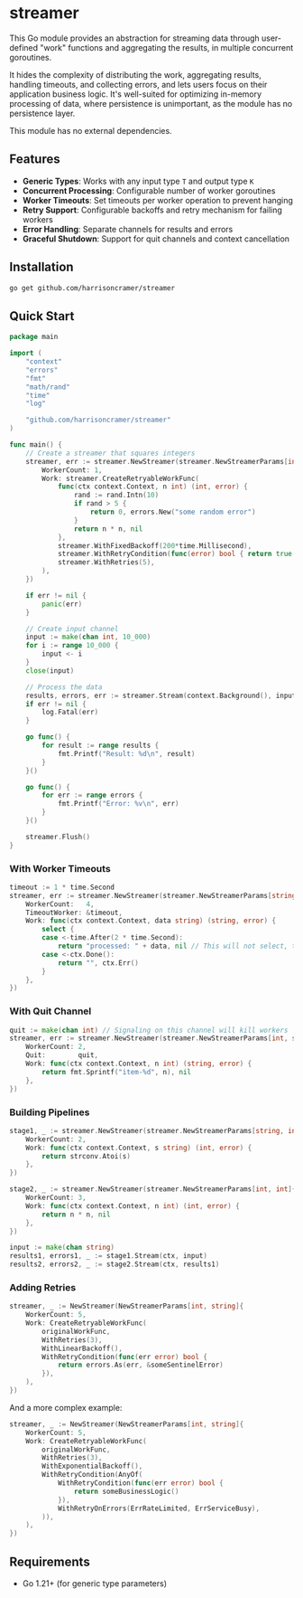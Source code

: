 # streamer

This Go module provides an abstraction for streaming data through user-defined "work" functions and aggregating the results, in multiple concurrent goroutines. 

It hides the complexity of distributing the work, aggregating results, handling timeouts, and collecting errors, and lets users focus on their application business logic. It's well-suited for optimizing in-memory processing of data, where persistence is unimportant, as the module has no persistence layer. 

This module has no external dependencies.

## Features

- **Generic Types**: Works with any input type `T` and output type `K`
- **Concurrent Processing**: Configurable number of worker goroutines
- **Worker Timeouts**: Set timeouts per worker operation to prevent hanging
- **Retry Support**: Configurable backoffs and retry mechanism for failing workers
- **Error Handling**: Separate channels for results and errors
- **Graceful Shutdown**: Support for quit channels and context cancellation  

## Installation

```bash
go get github.com/harrisoncramer/streamer
```

## Quick Start

```go
package main

import (
	"context"
	"errors"
	"fmt"
	"math/rand"
	"time"
    "log"

	"github.com/harrisoncramer/streamer"
)

func main() {
	// Create a streamer that squares integers
	streamer, err := streamer.NewStreamer(streamer.NewStreamerParams[int, int]{
		WorkerCount: 1,
		Work: streamer.CreateRetryableWorkFunc(
			func(ctx context.Context, n int) (int, error) {
				rand := rand.Intn(10)
				if rand > 5 {
					return 0, errors.New("some random error")
				}
				return n * n, nil
			},
			streamer.WithFixedBackoff(200*time.Millisecond),
			streamer.WithRetryCondition(func(error) bool { return true }),
			streamer.WithRetries(5),
		),
	})

	if err != nil {
		panic(err)
	}

	// Create input channel
	input := make(chan int, 10_000)
	for i := range 10_000 {
		input <- i
	}
	close(input)

	// Process the data
	results, errors, err := streamer.Stream(context.Background(), input)
	if err != nil {
        log.Fatal(err)
	}

	go func() {
		for result := range results {
			fmt.Printf("Result: %d\n", result)
		}
	}()

	go func() {
		for err := range errors {
			fmt.Printf("Error: %v\n", err)
		}
	}()

	streamer.Flush()
}
```

### With Worker Timeouts

```go
timeout := 1 * time.Second
streamer, err := streamer.NewStreamer(streamer.NewStreamerParams[string, string]{
    WorkerCount:   4,
    TimeoutWorker: &timeout,
    Work: func(ctx context.Context, data string) (string, error) {
        select {
        case <-time.After(2 * time.Second):
            return "processed: " + data, nil // This will not select, the timeout will happen first.
        case <-ctx.Done():
            return "", ctx.Err()
        }
    },
})
```

### With Quit Channel

```go
quit := make(chan int) // Signaling on this channel will kill workers
streamer, err := streamer.NewStreamer(streamer.NewStreamerParams[int, string]{
    WorkerCount: 2,
    Quit:        quit,
    Work: func(ctx context.Context, n int) (string, error) {
        return fmt.Sprintf("item-%d", n), nil
    },
})
```

### Building Pipelines

```go
stage1, _ := streamer.NewStreamer(streamer.NewStreamerParams[string, int]{
    WorkerCount: 2,
    Work: func(ctx context.Context, s string) (int, error) {
        return strconv.Atoi(s)
    },
})

stage2, _ := streamer.NewStreamer(streamer.NewStreamerParams[int, int]{
    WorkerCount: 3,
    Work: func(ctx context.Context, n int) (int, error) {
        return n * n, nil
    },
})

input := make(chan string)
results1, errors1, _ := stage1.Stream(ctx, input)
results2, errors2, _ := stage2.Stream(ctx, results1)
```

### Adding Retries

```go
streamer, _ := NewStreamer(NewStreamerParams[int, string]{
    WorkerCount: 5,
    Work: CreateRetryableWorkFunc(
        originalWorkFunc,
        WithRetries(3),
        WithLinearBackoff(),
        WithRetryCondition(func(err error) bool {
            return errors.As(err, &someSentinelError)
        }),
    ),
})
```

And a more complex example:

```go
streamer, _ := NewStreamer(NewStreamerParams[int, string]{
    WorkerCount: 5,
    Work: CreateRetryableWorkFunc(
        originalWorkFunc,
        WithRetries(3),
        WithExponentialBackoff(),
        WithRetryCondition(AnyOf(
            WithRetryCondition(func(err error) bool {
                return someBusinessLogic()
            }),
            WithRetryOnErrors(ErrRateLimited, ErrServiceBusy),
        )),
    ),
})
```

## Requirements

- Go 1.21+ (for generic type parameters)
